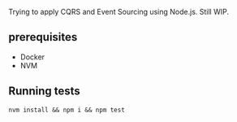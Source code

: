 Trying to apply CQRS and Event Sourcing using Node.js. Still WIP.

## prerequisites

*   Docker
*   NVM

## Running tests

```
nvm install && npm i && npm test
```

